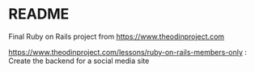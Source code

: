 # README

Final Ruby on Rails project from https://www.theodinproject.com

https://www.theodinproject.com/lessons/ruby-on-rails-members-only : Create the backend for a social media site
